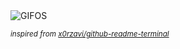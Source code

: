 <div align="justify">
<picture>
    <source media="(prefers-color-scheme: dark)" srcset="https://i.ibb.co/dKJ4xBy/output-gif.gif">
    <source media="(prefers-color-scheme: light)" srcset="https://i.ibb.co/dKJ4xBy/output-gif.gif">
    <img alt="GIFOS" src="https://i.ibb.co/dKJ4xBy/output-gif.gif">
</picture>

<sub><i>inspired from [x0rzavi/github-readme-terminal](https://github.com/x0rzavi/github-readme-terminal)</i></sub>

</div>

<!-- Image deletion URL: https://ibb.co/kc62vKF/ff215acec05429dd63d0232601e9145f -->